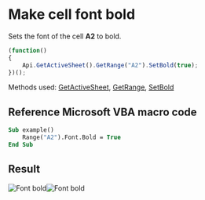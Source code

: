 # Make cell font bold

Sets the font of the cell **A2** to bold.

<!-- This code snippet is shown in the screenshot. -->

<!-- eslint-skip -->

``` ts
(function()
{
    Api.GetActiveSheet().GetRange("A2").SetBold(true);
})();
```

Methods used: [GetActiveSheet](/site/docs/office-api/usage-api/spreadsheet-api/Api/Methods/GetActiveSheet.md), [GetRange](/site/docs/office-api/usage-api/spreadsheet-api/ApiWorksheet/Methods/GetRange.md), [SetBold](/site/docs/office-api/usage-api/spreadsheet-api/ApiRange/Methods/SetBold.md)

## Reference Microsoft VBA macro code

``` vb
Sub example()
    Range("A2").Font.Bold = True
End Sub
```

## Result

![Font bold](/assets/images/plugins/font-bold.png#gh-light-mode-only)![Font bold](/assets/images/plugins/font-bold.dark.png#gh-dark-mode-only)
